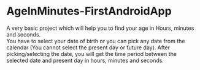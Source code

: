# AgeInMinutes-FirstAndroidApp

A very basic project which will help you to find your age in Hours, minutes and seconds.
<br>
You have to select your date of birth or you can pick any date from the calendar (You cannot select the present day or future day). After picking/selecting the date, you will get the time period between the selected date and present day in hours, minutes and seconds.

